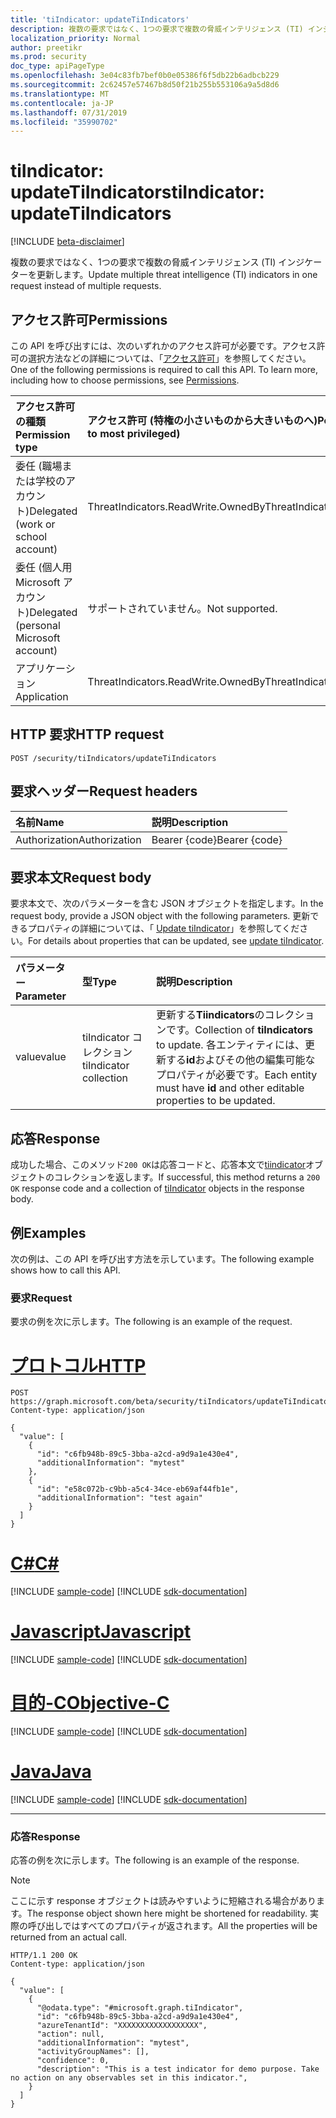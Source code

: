 ```yaml
---
title: 'tiIndicator: updateTiIndicators'
description: 複数の要求ではなく、1つの要求で複数の脅威インテリジェンス (TI) インジケーターを更新します。
localization_priority: Normal
author: preetikr
ms.prod: security
doc_type: apiPageType
ms.openlocfilehash: 3e04c83fb7bef0b0e05386f6f5db22b6adbcb229
ms.sourcegitcommit: 2c62457e57467b8d50f21b255b553106a9a5d8d6
ms.translationtype: MT
ms.contentlocale: ja-JP
ms.lasthandoff: 07/31/2019
ms.locfileid: "35990702"
---
```

# <a name="tiindicator-updatetiindicators"></a><span data-ttu-id="34e47-103">tiIndicator: updateTiIndicators</span><span class="sxs-lookup"><span data-stu-id="34e47-103">tiIndicator: updateTiIndicators</span></span>

[!INCLUDE [beta-disclaimer](../../includes/beta-disclaimer.md)]

<span data-ttu-id="34e47-104">複数の要求ではなく、1つの要求で複数の脅威インテリジェンス (TI) インジケーターを更新します。</span><span class="sxs-lookup"><span data-stu-id="34e47-104">Update multiple threat intelligence (TI) indicators in one request instead of multiple requests.</span></span>

## <a name="permissions"></a><span data-ttu-id="34e47-105">アクセス許可</span><span class="sxs-lookup"><span data-stu-id="34e47-105">Permissions</span></span>

<span data-ttu-id="34e47-p101">この API を呼び出すには、次のいずれかのアクセス許可が必要です。アクセス許可の選択方法などの詳細については、「[アクセス許可](/graph/permissions-reference)」を参照してください。</span><span class="sxs-lookup"><span data-stu-id="34e47-p101">One of the following permissions is required to call this API. To learn more, including how to choose permissions, see [Permissions](/graph/permissions-reference).</span></span>

| <span data-ttu-id="34e47-108">アクセス許可の種類</span><span class="sxs-lookup"><span data-stu-id="34e47-108">Permission type</span></span>   | <span data-ttu-id="34e47-109">アクセス許可 (特権の小さいものから大きいものへ)</span><span class="sxs-lookup"><span data-stu-id="34e47-109">Permissions (from least to most privileged)</span></span> |
|:---------------------------------------|:--------------------------------------------|
| <span data-ttu-id="34e47-110">委任 (職場または学校のアカウント)</span><span class="sxs-lookup"><span data-stu-id="34e47-110">Delegated (work or school account)</span></span>     | <span data-ttu-id="34e47-111">ThreatIndicators.ReadWrite.OwnedBy</span><span class="sxs-lookup"><span data-stu-id="34e47-111">ThreatIndicators.ReadWrite.OwnedBy</span></span> |
| <span data-ttu-id="34e47-112">委任 (個人用 Microsoft アカウント)</span><span class="sxs-lookup"><span data-stu-id="34e47-112">Delegated (personal Microsoft account)</span></span> | <span data-ttu-id="34e47-113">サポートされていません。</span><span class="sxs-lookup"><span data-stu-id="34e47-113">Not supported.</span></span> |
| <span data-ttu-id="34e47-114">アプリケーション</span><span class="sxs-lookup"><span data-stu-id="34e47-114">Application</span></span>                            | <span data-ttu-id="34e47-115">ThreatIndicators.ReadWrite.OwnedBy</span><span class="sxs-lookup"><span data-stu-id="34e47-115">ThreatIndicators.ReadWrite.OwnedBy</span></span> |

## <a name="http-request"></a><span data-ttu-id="34e47-116">HTTP 要求</span><span class="sxs-lookup"><span data-stu-id="34e47-116">HTTP request</span></span>

<!-- { "blockType": "ignored" } -->

```http
POST /security/tiIndicators/updateTiIndicators
```

## <a name="request-headers"></a><span data-ttu-id="34e47-117">要求ヘッダー</span><span class="sxs-lookup"><span data-stu-id="34e47-117">Request headers</span></span>

| <span data-ttu-id="34e47-118">名前</span><span class="sxs-lookup"><span data-stu-id="34e47-118">Name</span></span>          | <span data-ttu-id="34e47-119">説明</span><span class="sxs-lookup"><span data-stu-id="34e47-119">Description</span></span>   |
|:--------------|:--------------|
| <span data-ttu-id="34e47-120">Authorization</span><span class="sxs-lookup"><span data-stu-id="34e47-120">Authorization</span></span> | <span data-ttu-id="34e47-121">Bearer {code}</span><span class="sxs-lookup"><span data-stu-id="34e47-121">Bearer {code}</span></span> |

## <a name="request-body"></a><span data-ttu-id="34e47-122">要求本文</span><span class="sxs-lookup"><span data-stu-id="34e47-122">Request body</span></span>

<span data-ttu-id="34e47-123">要求本文で、次のパラメーターを含む JSON オブジェクトを指定します。</span><span class="sxs-lookup"><span data-stu-id="34e47-123">In the request body, provide a JSON object with the following parameters.</span></span> <span data-ttu-id="34e47-124">更新できるプロパティの詳細については、「 [Update tiIndicator](tiindicator-update.md)」を参照してください。</span><span class="sxs-lookup"><span data-stu-id="34e47-124">For details about properties that can be updated, see [update tiIndicator](tiindicator-update.md).</span></span>

| <span data-ttu-id="34e47-125">パラメーター</span><span class="sxs-lookup"><span data-stu-id="34e47-125">Parameter</span></span>    | <span data-ttu-id="34e47-126">型</span><span class="sxs-lookup"><span data-stu-id="34e47-126">Type</span></span>        | <span data-ttu-id="34e47-127">説明</span><span class="sxs-lookup"><span data-stu-id="34e47-127">Description</span></span> |
|:-------------|:------------|:------------|
|<span data-ttu-id="34e47-128">value</span><span class="sxs-lookup"><span data-stu-id="34e47-128">value</span></span>|<span data-ttu-id="34e47-129">tiIndicator コレクション</span><span class="sxs-lookup"><span data-stu-id="34e47-129">tiIndicator collection</span></span>| <span data-ttu-id="34e47-130">更新する**Tiindicators**のコレクションです。</span><span class="sxs-lookup"><span data-stu-id="34e47-130">Collection of **tiIndicators** to update.</span></span> <span data-ttu-id="34e47-131">各エンティティには、更新する**id**およびその他の編集可能なプロパティが必要です。</span><span class="sxs-lookup"><span data-stu-id="34e47-131">Each entity must have **id** and other editable properties to be updated.</span></span>|

## <a name="response"></a><span data-ttu-id="34e47-132">応答</span><span class="sxs-lookup"><span data-stu-id="34e47-132">Response</span></span>

<span data-ttu-id="34e47-133">成功した場合、このメソッド`200 OK`は応答コードと、応答本文で[tiindicator](../resources/tiindicator.md)オブジェクトのコレクションを返します。</span><span class="sxs-lookup"><span data-stu-id="34e47-133">If successful, this method returns a `200 OK` response code and a collection of [tiIndicator](../resources/tiindicator.md) objects in the response body.</span></span>

## <a name="examples"></a><span data-ttu-id="34e47-134">例</span><span class="sxs-lookup"><span data-stu-id="34e47-134">Examples</span></span>

<span data-ttu-id="34e47-135">次の例は、この API を呼び出す方法を示しています。</span><span class="sxs-lookup"><span data-stu-id="34e47-135">The following example shows how to call this API.</span></span>

### <a name="request"></a><span data-ttu-id="34e47-136">要求</span><span class="sxs-lookup"><span data-stu-id="34e47-136">Request</span></span>

<span data-ttu-id="34e47-137">要求の例を次に示します。</span><span class="sxs-lookup"><span data-stu-id="34e47-137">The following is an example of the request.</span></span>

# <a name="httptabhttp"></a>[<span data-ttu-id="34e47-138">プロトコル</span><span class="sxs-lookup"><span data-stu-id="34e47-138">HTTP</span></span>](#tab/http)
<!-- {
  "blockType": "request",
  "name": "tiindicator_updatetiindicators",
  "isCollection":true
}-->
```http
POST https://graph.microsoft.com/beta/security/tiIndicators/updateTiIndicators
Content-type: application/json

{
  "value": [
    {
      "id": "c6fb948b-89c5-3bba-a2cd-a9d9a1e430e4",
      "additionalInformation": "mytest"
    },
    {
      "id": "e58c072b-c9bb-a5c4-34ce-eb69af44fb1e",
      "additionalInformation": "test again"
    }
  ]
}

```
# <a name="ctabcsharp"></a>[<span data-ttu-id="34e47-139">C#</span><span class="sxs-lookup"><span data-stu-id="34e47-139">C#</span></span>](#tab/csharp)
[!INCLUDE [sample-code](../includes/snippets/csharp/tiindicator-updatetiindicators-csharp-snippets.md)]
[!INCLUDE [sdk-documentation](../includes/snippets/snippets-sdk-documentation-link.md)]

# <a name="javascripttabjavascript"></a>[<span data-ttu-id="34e47-140">Javascript</span><span class="sxs-lookup"><span data-stu-id="34e47-140">Javascript</span></span>](#tab/javascript)
[!INCLUDE [sample-code](../includes/snippets/javascript/tiindicator-updatetiindicators-javascript-snippets.md)]
[!INCLUDE [sdk-documentation](../includes/snippets/snippets-sdk-documentation-link.md)]

# <a name="objective-ctabobjc"></a>[<span data-ttu-id="34e47-141">目的-C</span><span class="sxs-lookup"><span data-stu-id="34e47-141">Objective-C</span></span>](#tab/objc)
[!INCLUDE [sample-code](../includes/snippets/objc/tiindicator-updatetiindicators-objc-snippets.md)]
[!INCLUDE [sdk-documentation](../includes/snippets/snippets-sdk-documentation-link.md)]

# <a name="javatabjava"></a>[<span data-ttu-id="34e47-142">Java</span><span class="sxs-lookup"><span data-stu-id="34e47-142">Java</span></span>](#tab/java)
[!INCLUDE [sample-code](../includes/snippets/java/tiindicator-updatetiindicators-java-snippets.md)]
[!INCLUDE [sdk-documentation](../includes/snippets/snippets-sdk-documentation-link.md)]

---


### <a name="response"></a><span data-ttu-id="34e47-143">応答</span><span class="sxs-lookup"><span data-stu-id="34e47-143">Response</span></span>

<span data-ttu-id="34e47-144">応答の例を次に示します。</span><span class="sxs-lookup"><span data-stu-id="34e47-144">The following is an example of the response.</span></span>

> [!NOTE]
> <span data-ttu-id="34e47-145">ここに示す response オブジェクトは読みやすいように短縮される場合があります。</span><span class="sxs-lookup"><span data-stu-id="34e47-145">The response object shown here might be shortened for readability.</span></span> <span data-ttu-id="34e47-146">実際の呼び出しではすべてのプロパティが返されます。</span><span class="sxs-lookup"><span data-stu-id="34e47-146">All the properties will be returned from an actual call.</span></span>

<!-- {
  "blockType": "response",
  "truncated": true,
  "@odata.type": "microsoft.graph.tiIndicator",
  "isCollection": true
} -->

```http
HTTP/1.1 200 OK
Content-type: application/json

{
  "value": [
    {
      "@odata.type": "#microsoft.graph.tiIndicator",
      "id": "c6fb948b-89c5-3bba-a2cd-a9d9a1e430e4",
      "azureTenantId": "XXXXXXXXXXXXXXXXXX",
      "action": null,
      "additionalInformation": "mytest",
      "activityGroupNames": [],
      "confidence": 0,
      "description": "This is a test indicator for demo purpose. Take no action on any observables set in this indicator.",
    }
  ]
}
```

<!-- uuid: 16cd6b66-4b1a-43a1-adaf-3a886856ed98
2019-02-04 14:57:30 UTC -->
<!-- {
  "type": "#page.annotation",
  "description": "tiIndicator: updateTiIndicators",
  "keywords": "",
  "section": "documentation",
  "tocPath": "",
  "suppressions": [
  ]
}-->
